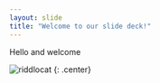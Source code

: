 ```yaml
---
layout: slide
title: "Welcome to our slide deck!"
---
```


Hello and welcome

![riddlocat](https://octodex.github.com/images/riddlocat.png)
{: .center}
